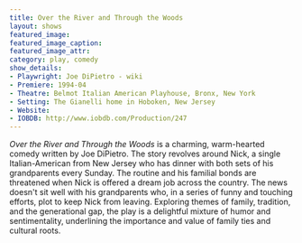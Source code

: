 ```yaml
---
title: Over the River and Through the Woods
layout: shows
featured_image: 
featured_image_caption: 
featured_image_attr:
category: play, comedy
show_details:
- Playwright: Joe DiPietro - wiki
- Premiere: 1994-04
- Theatre: Belmot Italian American Playhouse, Bronx, New York
- Setting: The Gianelli home in Hoboken, New Jersey 
- Website: 
- IOBDB: http://www.iobdb.com/Production/247
---
```

*Over the River and Through the Woods* is a charming, warm-hearted comedy written by Joe DiPietro. The story revolves around Nick, a single Italian-American from New Jersey who has dinner with both sets of his grandparents every Sunday. The routine and his familial bonds are threatened when Nick is offered a dream job across the country. The news doesn't sit well with his grandparents who, in a series of funny and touching efforts, plot to keep Nick from leaving. Exploring themes of family, tradition, and the generational gap, the play is a delightful mixture of humor and sentimentality, underlining the importance and value of family ties and cultural roots. 